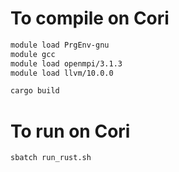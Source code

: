 # To compile on Cori

```bash
module load PrgEnv-gnu
module gcc
module load openmpi/3.1.3
module load llvm/10.0.0

cargo build
```


# To run on Cori

```bash
sbatch run_rust.sh
```
